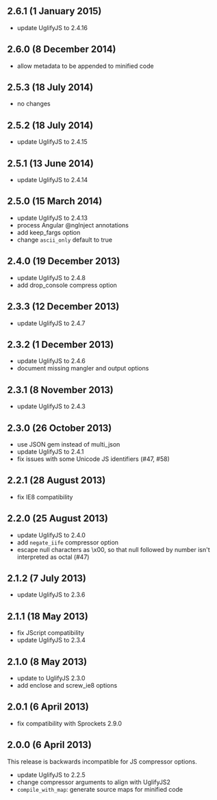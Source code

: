 ## 2.6.1 (1 January 2015)

- update UglifyJS to 2.4.16

## 2.6.0 (8 December 2014)

- allow metadata to be appended to minified code

## 2.5.3 (18 July 2014)

- no changes

## 2.5.2 (18 July 2014)

- update UglifyJS to 2.4.15

## 2.5.1 (13 June 2014)

- update UglifyJS to 2.4.14

## 2.5.0 (15 March 2014)

- update UglifyJS to 2.4.13
- process Angular @ngInject annotations
- add keep_fargs option
- change `ascii_only` default to true

## 2.4.0 (19 December 2013)

- update UglifyJS to 2.4.8
- add drop_console compress option

## 2.3.3 (12 December 2013)

- update UglifyJS to 2.4.7

## 2.3.2 (1 December 2013)

- update UglifyJS to 2.4.6
- document missing mangler and output options

## 2.3.1 (8 November 2013)

 - update UglifyJS to 2.4.3

## 2.3.0 (26 October 2013)

  - use JSON gem instead of multi_json
  - update UglifyJS to 2.4.1
  - fix issues with some Unicode JS identifiers (#47, #58)

## 2.2.1 (28 August 2013)

  - fix IE8 compatibility

## 2.2.0 (25 August 2013)

  - update UglifyJS to 2.4.0
  - add `negate_iife` compressor option
  - escape null characters as \x00, so that null followed by number isn't
    interpreted as octal (#47)

## 2.1.2 (7 July 2013)

  - update UglifyJS to 2.3.6

## 2.1.1 (18 May 2013)

  - fix JScript compatibility
  - update UglifyJS to 2.3.4

## 2.1.0 (8 May 2013)

  - update to UglifyJS 2.3.0
  - add enclose and screw_ie8 options

## 2.0.1 (6 April 2013)

  - fix compatibility with Sprockets 2.9.0

## 2.0.0 (6 April 2013)

This release is backwards incompatible for JS compressor options.

  - update UglifyJS to 2.2.5
  - change compressor arguments to align with UglifyJS2
  - `compile_with_map`: generate source maps for minified code
